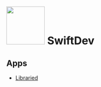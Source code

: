# <img src="https://apps.swiftdev.dev/SwiftDevLogo.png" width="100"> SwiftDev



## Apps
- [Libraried](/Libraried/)

<style>
 .sidebar{
 display: none;
 }
  .header {
  display: none;
  .footer {
    display: none;
  }
</style>

